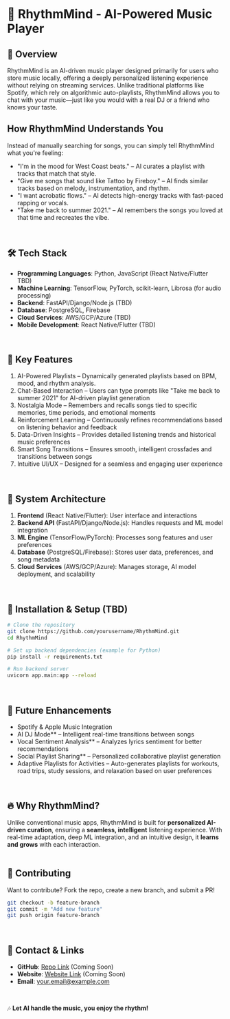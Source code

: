 # 🎵 RhythmMind - AI-Powered Music Player  

## 📌 Overview
RhythmMind is an AI-driven music player designed primarily for users who store music locally, offering a deeply personalized listening experience without relying on streaming services. Unlike traditional platforms like Spotify, which rely on algorithmic auto-playlists, RhythmMind allows you to chat with your music—just like you would with a real DJ or a friend who knows your taste.
<br>

## How RhythmMind Understands You
Instead of manually searching for songs, you can simply tell RhythmMind what you're feeling:
- "I'm in the mood for West Coast beats." – AI curates a playlist with tracks that match that style. 
- "Give me songs that sound like Tattoo by Fireboy." – AI finds similar tracks based on melody, instrumentation, and rhythm. 
- "I want acrobatic flows." – AI detects high-energy tracks with fast-paced rapping or vocals. 
- "Take me back to summer 2021." – AI remembers the songs you loved at that time and recreates the vibe. 
<br>

## 🛠️ Tech Stack
- **Programming Languages**: Python, JavaScript (React Native/Flutter TBD)
- **Machine Learning**: TensorFlow, PyTorch, scikit-learn, Librosa (for audio processing)
- **Backend**: FastAPI/Django/Node.js (TBD)
- **Database**: PostgreSQL, Firebase
- **Cloud Services**: AWS/GCP/Azure (TBD)
- **Mobile Development**: React Native/Flutter (TBD)  
<br>

## 🚀 Key Features
1. AI-Powered Playlists – Dynamically generated playlists based on BPM, mood, and rhythm analysis.
2. Chat-Based Interaction – Users can type prompts like "Take me back to summer 2021" for AI-driven playlist generation
3. Nostalgia Mode – Remembers and recalls songs tied to specific memories, time periods, and emotional moments
4. Reinforcement Learning – Continuously refines recommendations based on listening behavior and feedback
5. Data-Driven Insights – Provides detailed listening trends and historical music preferences
6. Smart Song Transitions – Ensures smooth, intelligent crossfades and transitions between songs
7. Intuitive UI/UX – Designed for a seamless and engaging user experience
<br>

## 📌 System Architecture
1. **Frontend** (React Native/Flutter): User interface and interactions
2. **Backend API** (FastAPI/Django/Node.js): Handles requests and ML model integration
3. **ML Engine** (TensorFlow/PyTorch): Processes song features and user preferences
4. **Database** (PostgreSQL/Firebase): Stores user data, preferences, and song metadata
5. **Cloud Services** (AWS/GCP/Azure): Manages storage, AI model deployment, and scalability
<br>

## 🚀 Installation & Setup (TBD)
```sh
# Clone the repository
git clone https://github.com/yourusername/RhythmMind.git
cd RhythmMind

# Set up backend dependencies (example for Python)
pip install -r requirements.txt

# Run backend server
uvicorn app.main:app --reload
```
<br>

## 📌 Future Enhancements
- Spotify & Apple Music Integration
- AI DJ Mode** – Intelligent real-time transitions between songs
- Vocal Sentiment Analysis** – Analyzes lyrics sentiment for better recommendations
- Social Playlist Sharing** – Personalized collaborative playlist generation
- Adaptive Playlists for Activities – Auto-generates playlists for workouts, road trips, study sessions, and relaxation based on user preferences
<br>

## 🔥 Why RhythmMind?
Unlike conventional music apps, RhythmMind is built for **personalized AI-driven curation**, ensuring a **seamless, intelligent** listening experience. With real-time adaptation, deep ML integration, and an intuitive design, it **learns and grows** with each interaction.
<br>
<br>

## 🤝 Contributing
Want to contribute? Fork the repo, create a new branch, and submit a PR!
```sh
git checkout -b feature-branch
git commit -m "Add new feature"
git push origin feature-branch
```
<br>

## 📌 Contact & Links
- **GitHub**: [Repo Link](#) (Coming Soon)
- **Website**: [Website Link](#) (Coming Soon)
- **Email**: your.email@example.com
<br>

🎶 **Let AI handle the music, you enjoy the rhythm!**


